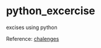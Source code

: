 # python_excercise
excises using python

Reference: [chalenges](https://www.w3resource.com/python-exercises/challenges/1/index.php)

